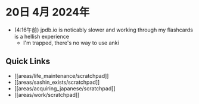# 20日 4月 2024年
- (4:16午前) jpdb.io is noticably slower and working through my flashcards is a hellish experience
  - I'm trapped, there's no way to use anki
 



## Quick Links
- [[areas/life_maintenance/scratchpad]]
- [[areas/sashin_exists/scratchpad]]
- [[areas/acquiring_japanese/scratchpad]]
- [[areas/work/scratchpad]]
